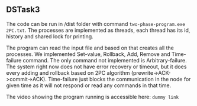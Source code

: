 ## DSTask3

The code can be run in /dist folder with command `two-phase-program.exe 2PC.txt`. The processes are implemented as threads, 
each thread has its id, history and shared lock for printing.

The program can read the input file and based on that creates all the processes. We implemented Set-value, Rollback, Add,
Remove and Time-failure command. The only command not implemented is Arbitrary-failure. The system right now does not have
error recovery or timeout, but it does every adding and rollback based on 2PC algorithm (prewrite->ACK->commit->ACK).
Time-failure just blocks the communication in the node for given time as it will not respond or read any commands in that time.

The video showing the program running is accessible here: `dummy link`